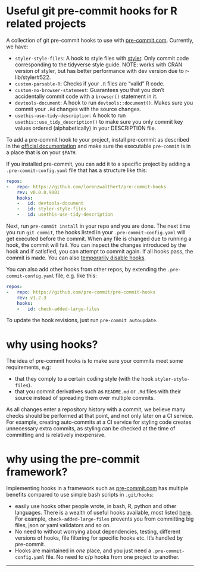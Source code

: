 
<!-- README.md is generated from README.Rmd. Please edit that file -->

# Useful git pre-commit hooks for R related projects

<!-- badges: start -->

<!-- badges: end -->

A collection of git pre-commit hooks to use with
[pre-commit.com](pre-commit.com). Currently, we have:

  - `styler-style-files`: A hook to style files with
    [styler](https://styler.r-lib.org). Only commit code corresponding
    to the tidyverse style guide. NOTE: works with CRAN version of
    styler, but has better performance with dev version due to
    r-lib/styler\#522.
  - `custom-parsable-R`: Checks if your `.R` files are “valid” R code.
  - `custom-no-browser-statement`: Guarantees you that you don’t
    accidentally commit code with a `browser()` statement in it.
  - `devtools-document`: A hook to run `devtools::document()`. Makes
    sure you commit your `.Rd` changes with the source changes.
  - `usethis-use-tidy-description`: A hook to run
    `usethis::use_tidy_description()` to make sure you only commit key
    values ordered (alphabetically) in your DESCRIPTION file.

To add a pre-commit hook to your project, install pre-commit as
described in the [official documentation](https://pre-commit.com/#intro)
and make sure the executable `pre-commit` is in a place that is on your
`$PATH`.

If you installed pre-commit, you can add it to a specific project by
adding a `.pre-commit-config.yaml` file that has a structure like this:

``` yaml
repos:
-   repo: https://github.com/lorenzwalthert/pre-commit-hooks
    rev: v0.0.0.9001
    hooks: 
    -   id: devtools-document
    -   id: styler-style-files
    -   id: usethis-use-tidy-description
```

Next, run `pre-commit install` in your repo and you are done. The next
time you run `git commit`, the hooks listed in your
`.pre-commit-config.yaml` will get executed before the commit. When any
file is changed due to running a hook, the commit will fail. You can
inspect the changes introduced by the hook and if satisfied, you can
attempt to commit again. If all hooks pass, the commit is made. You can
also [temporarily disable
hooks](https://pre-commit.com/#temporarily-disabling-hooks).

You can also add other hooks from other repos, by extending the
`.pre-commit-config.yaml` file, e.g. like this:

``` yaml
repos:
-   repo: https://github.com/pre-commit/pre-commit-hooks
    rev: v1.2.3
    hooks: 
    -   id: check-added-large-files
```

To update the hook revisions, just run `pre-commit autoupdate`.

# why using hooks?

The idea of pre-commit hooks is to make sure your commits meet some
requirements, e.g:

  - that they comply to a certain coding style (with the hook
    `styler-style-files`).
  - that you commit derivatives such as `README.md` or `.Rd` files with
    their source instead of spreading them over multiple commits.

As all changes enter a repository history with a commit, we believe many
checks should be performed at that point, and not only later on a CI
service. For example, creating auto-commits at a CI service for styling
code creates unnecessary extra commits, as styling can be checked at the
time of committing and is relatively inexpensive.

# why using the pre-commit framework?

Implementing hooks in a framework such as
[pre-commit.com](https://pre-commit.com) has multiple benefits compared
to use simple bash scripts in `.git/hooks`:

  - easily use hooks other people wrote, in bash, R, python and other
    languages. There is a wealth of useful hooks available, most listed
    [here](https://pre-commit.com/hooks.html). For example,
    `check-added-large-files` prevents you from committing big files,
    json or yaml validators and so on.
  - No need to without worrying about dependencies, testing, different
    versions of hooks, file filtering for specific hooks etc. It’s
    handled by pre-commit.
  - Hooks are maintained in *one* place, and you just need a
    `.pre-commit-config.yaml` file. No need to c/p hooks from one
    project to another.

-----
